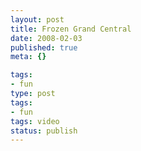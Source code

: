```yaml
---
layout: post
title: Frozen Grand Central
date: 2008-02-03
published: true
meta: {}

tags:
- fun
type: post
tags:
- fun
tags: video
status: publish
---
```


